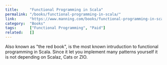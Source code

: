 ```yaml
---
title:     "Functional Programming in Scala"
permalink: "/books/functional-programming-in-scala/"
link:      "https://www.manning.com/books/functional-programming-in-scala"
category:  "Books"
tags:      ["Functional Programming", "Paid"]
related:   []
---
```


Also known as "the red book", is the most known intruduction to functional programming in Scala. Since it let you implement many patterns yourself it is not depending on Scalaz, Cats or ZIO.
